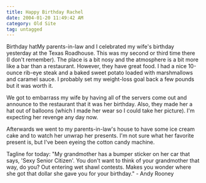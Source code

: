 ```yaml
---
title: Happy Birthday Rachel
date: 2004-01-20 11:49:42 AM
category: Old Site
tag: untagged
---
```


Birthday hatMy parents-in-law and I celebrated my wife's birthday yesterday at the Texas Roadhouse. This was my second or third time there (I don't remember). The place is a bit nosy and the atmosphere is a bit more like a bar than a restaurant. However, they have great food. I had a nice 10-ounce rib-eye steak and a baked sweet potato loaded with marshmallows and caramel sauce. I probably set my weight-loss goal back a few pounds but it was worth it.

We got to embarrass my wife by having all of the servers come out and announce to the restaurant that it was her birthday. Also, they made her a hat out of balloons (which I made her wear so I could take her picture). I'm expecting her revenge any day now.

Afterwards we went to my parents-in-law's house to have some ice cream cake and to watch her unwrap her presents. I'm not sure what her favorite present is, but I've been eyeing the cotton candy machine.

Tagline for today: "My grandmother has a bumper sticker on her car that says, 'Sexy Senior Citizen'. You don't want to think of your grandmother that way, do you? Out entering wet shawl contests. Makes you wonder where she got that dollar she gave you for your birthday." - Andy Rooney
